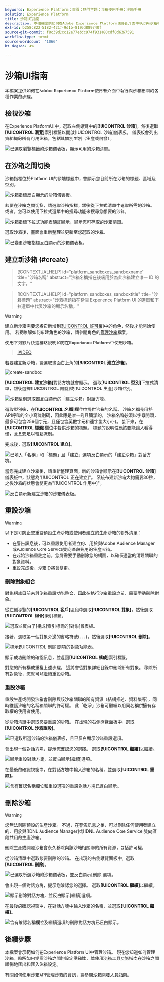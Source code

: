 ```yaml
---
keywords: Experience Platform；首頁；熱門主題；沙箱使用手冊；沙箱手冊
solution: Experience Platform
title: 沙箱UI指南
description: 本檔案提供如何在Adobe Experience Platform使用者介面中執行與沙箱相關的各種作業的步驟。
exl-id: b258c822-5182-4217-9d1b-8196d889740f
source-git-commit: f8c39d2cc12e77ebdc974f931880cdf0d6367591
workflow-type: tm+mt
source-wordcount: '1066'
ht-degree: 4%

---
```


# 沙箱UI指南

本檔案提供如何在Adobe Experience Platform使用者介面中執行與沙箱相關的各種作業的步驟。

## 檢視沙箱

在Experience PlatformUI中，選取左側導覽中的&#x200B;**[!UICONTROL 沙箱]**，然後選取&#x200B;**[!UICONTROL 瀏覽]**&#x200B;索引標籤以開啟[!UICONTROL 沙箱]儀表板。 儀表板會列出貴組織的所有可用沙箱，包括其個別型別（生產或開發）。

![已選取瀏覽標籤的沙箱儀表板，顯示可用的沙箱清單。](../images/ui/view-sandboxes.png)

## 在沙箱之間切換

沙箱指標位於Platform UI的頂端標題中，會顯示您目前所在沙箱的標題、區域及型別。

![沙箱指標反白顯示的沙箱儀表板。](../images/ui/sandbox-indicator.png)

若要在沙箱之間切換，請選取沙箱指標，然後從下拉式清單中選取所需的沙箱。 或者，您可以使用下拉式選單中的搜尋功能來搜尋您想要的沙箱。

![沙箱指標下拉式功能表隨即顯示，顯示您可存取的沙箱清單。](../images/ui/switcher-interface.png)

選取沙箱後，畫面會重新整理並更新至您選取的沙箱。

![已變更沙箱指標反白顯示的沙箱儀表板。](../images/ui/sandbox-switched.png)

## 建立新沙箱 {#create}

>[!CONTEXTUALHELP]
>id="platform_sandboxes_sandboxname"
>title="沙箱名稱"
>abstract="沙箱名稱指在後端用於為此沙箱建立唯一 ID 的文字。"

>[!CONTEXTUALHELP]
>id="platform_sandboxes_sandboxtitle"
>title="沙箱標題"
>abstract="沙箱標題指在整個 Experience Platform UI 的選單和下拉選單中代表沙箱的顯示名稱。"

>[!WARNING]
>
>建立新沙箱需要您將它新增到[[!UICONTROL 許可權]](../../access-control/abac/ui/permissions.md)中的角色，然後才能開始使用。 若要瞭解如何布建角色的沙箱，請參閱角色的[管理沙箱](../../access-control/abac/ui/permissions.md#managing-sandboxes-for-role)檔案。

使用下列影片快速概略說明如何在Experience Platform中使用沙箱。

>[!VIDEO](https://video.tv.adobe.com/v/29838/?quality=12&learn=on)

若要建立新沙箱，請選取畫面右上角的&#x200B;**[!UICONTROL 建立沙箱]**。

![create-sandbox](../images/ui/create-sandbox.png)

**[!UICONTROL 建立沙箱]**&#x200B;對話方塊就會顯示。 選取&#x200B;**[!UICONTROL 型別]**&#x200B;下拉式清單，然後選擇[!UICONTROL 開發]或[!UICONTROL 生產]沙箱型別。

![沙箱型別選取器反白顯示的「建立沙箱」對話方塊。](../images/ui/sandbox-type.png)

選取型別後，在&#x200B;**[!UICONTROL 名稱]**&#x200B;欄位中提供沙箱的名稱。 沙箱名稱是用於API呼叫的全小寫識別碼，因此應是唯一的且簡潔的。 沙箱名稱必須以字母開頭，最多可包含256個字元，且僅包含英數字元和連字型大小(-)。 接下來，在&#x200B;**[!UICONTROL 標題]**&#x200B;欄位中提供沙箱的標題。 標題的說明性應該要能讓人看得懂，並且要足以輕鬆識別。

完成後，選取&#x200B;**[!UICONTROL 建立]**。

![已填入「名稱」和「標題」且「建立」選項反白顯示的「建立沙箱」對話方塊。](../images/ui/sandbox-info.png)

當您完成建立沙箱後，請重新整理頁面，新的沙箱會顯示在&#x200B;**[!UICONTROL 沙箱]**&#x200B;儀表板中，狀態為&quot;[!UICONTROL 正在建立]&quot;。 系統布建新沙箱大約需要30秒，之後沙箱的狀態會變更為&quot;[!UICONTROL 作用中]&quot;。

![反白顯示新建立沙箱的沙箱儀表板。](../images/ui/new-sandbox.png)

## 重設沙箱

>[!WARNING]
>
>以下是可防止您重設預設生產沙箱或使用者建立的生產沙箱的例外清單：
>
>* 在警告訊息後，可以重設使用者建立的、用於與Adobe Audience Manager或Audience Core Service雙向區段共用的生產沙箱。
>* 在起始沙箱重設之前，您將需要手動刪除您的構圖，以確保適當的清理關聯的對象資料。
>* 重設完成後，沙箱ID將會變更。

### 刪除對象組合

對象構成目前未與沙箱重設功能整合，因此在執行沙箱重設之前，需要手動刪除對象。

從左側導覽的&#x200B;**[!UICONTROL 客戶]**&#x200B;區段中選取&#x200B;**[!UICONTROL 對象]**，然後選取&#x200B;**[!UICONTROL 組合]**&#x200B;索引標籤。

![選取並反白了[構成]索引標籤的[對象]儀表板。](../images/ui/audiences.png)

接著，選取第一個對象旁邊的省略符號(`...`)，然後選取&#x200B;**[!UICONTROL 刪除]**。

![標示[!UICONTROL 刪除]選項的對象功能表。](../images/ui/delete-composition.png)

顯示成功刪除的確認訊息，並返回&#x200B;**[!UICONTROL 構成]**&#x200B;索引標籤。

對您的所有構成重複上述步驟。 這將會從對象詳細目錄中刪除所有對象。 移除所有對象後，您就可以繼續重設沙箱。

### 重設沙箱

重設生產或開發沙箱會刪除與該沙箱關聯的所有資源（結構描述、資料集等），同時維護沙箱的名稱和關聯的許可權。 此「乾淨」沙箱可繼續以相同名稱供擁有存取權的使用者使用。

從沙箱清單中選取您要重設的沙箱。 在出現的右側導覽面板中，選取&#x200B;**[!UICONTROL 沙箱重設]**。

![已選取所選沙箱的沙箱儀表板，且已反白顯示沙箱重設選項。](../images/ui/reset.png)

會出現一個對話方塊，提示您確認您的選擇。 選取&#x200B;**[!UICONTROL 繼續]**&#x200B;以繼續。

![顯示重設對話方塊，並反白顯示[繼續]選項。](../images/ui/reset-warning.png)

在最後的確認視窗中，在對話方塊中輸入沙箱的名稱，並選取&#x200B;**[!UICONTROL 重設]**。

![含有確認名稱欄位和重設選項的重設對話方塊已反白顯示。](../images/ui/reset-confirm.png)

## 刪除沙箱

>[!WARNING]
>
>您無法刪除預設的生產沙箱。 不過，在警告訊息之後，可以刪除任何使用者建立的、用於與[!DNL Audience Manager]或[!DNL Audience Core Service]雙向區段共用的生產沙箱。

刪除生產或開發沙箱會永久移除與該沙箱相關聯的所有資源，包括許可權。

從沙箱清單中選取您要刪除的沙箱。 在出現的右側導覽面板中，選取&#x200B;**[!UICONTROL 刪除]**。

![已選取所選沙箱的沙箱儀表板，並反白顯示[刪除]選項。](../images/ui/delete.png)

會出現一個對話方塊，提示您確認您的選擇。 選取&#x200B;**[!UICONTROL 繼續]**&#x200B;以繼續。

![顯示刪除對話方塊，並反白顯示[繼續]選項。](../images/ui/delete-warning.png)

在最後的確認視窗中，在對話方塊中輸入沙箱的名稱，並選取&#x200B;**[!UICONTROL 繼續]**。

![含有確認名稱欄位及繼續選項的刪除對話方塊已反白顯示。](../images/ui/delete-confirm.png)

## 後續步驟

本檔案會示範如何在Experience Platform UI中管理沙箱。 現在您知道如何管理沙箱，瞭解如何提高沙箱之間的設定準確性，並使用[沙箱工具功能](./sandbox-tooling.md)指南在沙箱之間順暢地匯出和匯入沙箱設定。

有關如何使用沙箱API管理沙箱的資訊，請參閱[沙箱開發人員指南](../api/getting-started.md)。
